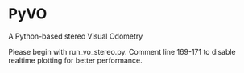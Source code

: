 # PyVO
A Python-based stereo Visual Odometry

Please begin with run_vo_stereo.py. Comment line 169-171 to disable realtime plotting for better performance.
